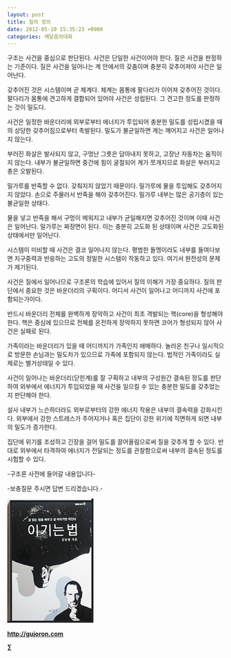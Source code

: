 ```yaml
---
layout: post
title: 질의 정의
date: 2012-05-10 15:35:23 +0900
categories: 깨달음의대화
---
```

  
구조는 사건을 중심으로 판단된다. 사건은 단일한 사건이어야 한다. 질은 사건을 판정하는 기준이다. 질은 사건을 일어나는 계 안에서의 갖춤이며 충분히 갖추어져야 사건은 일어난다. 

갖추어진 것은 시스템이며 곧 체계다. 체계는 몸통에 팔다리가 이어져 갖추어진 것이다. 팔다리가 몸통에 견고하게 결합되어 있어야 사건은 성립된다. 그 견고한 정도를 판정하는 것이 밀도다. 

사건은 일정한 바운더리에 외부로부터 에너지가 투입되어 충분한 밀도를 성립시켰을 때의 상당한 갖추어짐으로부터 촉발된다. 밀도가 불균일하면 계는 깨어지고 사건은 일어나지 않는다. 

부러진 화살은 발사되지 않고, 구멍난 그릇은 담아내지 못하고, 고장난 자동차는 움직이지 않는다. 내부가 불균일하면 중간에 힘이 굴절되어 계가 쪼개지므로 화살은 부러지고 총은 오발된다. 

밀가루를 반죽할 수 없다. 갖춰지지 않았기 때문이다. 밀가루에 물을 투입해도 갖추어지지 않았다. 손으로 주물러서 반죽을 해야 갖추어진다. 밀가루 내부는 많은 공기층이 있는 불균일한 상태다. 

물을 넣고 반죽을 해서 구멍이 메워지고 내부가 균일해지면 갖추어진 것이며 이때 사건은 일어난다. 밀가루는 짜장면이 된다. 이는 충분히 고도화 된 상태이며 사건은 고도화된 상태에서만 일어난다. 

시스템이 미비할 때 사건은 결코 일어나지 않는다. 평범한 돌멩이라도 내부를 들여다보면 지구중력과 반응하는 고도의 정밀한 시스템이 작동하고 있다. 여기서 완전성의 문제가 제기된다. 

사건은 질에서 일어나므로 구조론의 학습에 있어서 질의 이해가 가장 중요하다. 질의 판단에서 중요한 것은 바운더리의 구획이다. 어디서 사건이 일어나고 어디까지 사건에 포함되는가이다. 

반드시 바운더리 전체를 완벽하게 장악하고 사건이 최초 격발되는 핵(core)을 형성해야 한다. 핵은 중심에 있으므로 전체를 온전하게 장악하지 못하면 코어가 형성되지 않아 사건은 실패로 된다. 

가족이라는 바운더리가 있을 때 어디까지가 가족인지 애매하다. 놀러온 친구나 일시적으로 방문한 손님과는 밀도차가 있으므로 가족에 포함되지 않는다. 법적인 가족이라도 실제로는 별거상태일 수 있다. 

사건이 일어나는 바운더리(닫힌계)를 잘 구획하고 내부의 구성원간 결속된 정도를 판단하여 외부에서 에너지가 투입되었을 때 사건을 일으킬 수 있는 충분한 밀도를 갖추었는지 판단해야 한다. 

설사 내부가 느슨하더라도 외부로부터의 강한 에너지 작용은 내부의 결속력을 강화시킨다. 외부에서 강한 스트레스가 주어지거나 혹은 집단이 강한 위기에 직면하게 되면 내부의 밀도가 증가한다. 

집단에 위기를 조성하고 긴장을 걸어 밀도를 끌어올림으로써 질을 갖추게 할 수 있다. 반대로 외부에서 타격하여 에너지가 전달되는 정도를 관찰함으로써 내부의 결속된 정도를 시험할 수 있다. 









-구조론 사전에 들어갈 내용입니다-

-보충질문 주시면 답변 드리겠습니다.-





<a href="?mid=WaytoWin" target="_self"><img alt="0.JPG" src="files/attach/images/199/290/248/123456.JPG" width="200" height="287" /> </a>







**http://gujoron.com**  


**∑**